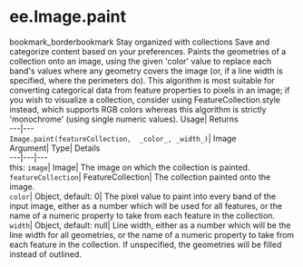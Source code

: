  
#  ee.Image.paint
bookmark_borderbookmark Stay organized with collections  Save and categorize content based on your preferences. 
Paints the geometries of a collection onto an image, using the given 'color' value to replace each band's values where any geometry covers the image (or, if a line width is specified, where the perimeters do). 
This algorithm is most suitable for converting categorical data from feature properties to pixels in an image; if you wish to visualize a collection, consider using FeatureCollection.style instead, which supports RGB colors whereas this algorithm is strictly 'monochrome' (using single numeric values).
Usage| Returns  
---|---  
`Image.paint(featureCollection,  _color_, _width_)`| Image  
Argument| Type| Details  
---|---|---  
this: `image`| Image| The image on which the collection is painted.  
`featureCollection`| FeatureCollection| The collection painted onto the image.  
`color`| Object, default: 0| The pixel value to paint into every band of the input image, either as a number which will be used for all features, or the name of a numeric property to take from each feature in the collection.  
`width`| Object, default: null| Line width, either as a number which will be the line width for all geometries, or the name of a numeric property to take from each feature in the collection. If unspecified, the geometries will be filled instead of outlined.  
